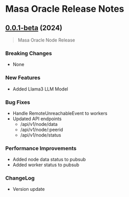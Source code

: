 # Masa Oracle Release Notes

## [0.0.1-beta](https://github.com/masa-finance/masa-oracle/releases) (2024)

> Masa Oracle Node Release

### Breaking Changes

* None

### New Features

* Added Llama3 LLM Model

### Bug Fixes

* Handle RemoteUnreachableEvent to workers 
* Updated API endpoints
  * /api/v1/node/data
  * /api/v1/node/:peerid
  * /api/v1/node/status

### Performance Improvements

* Added node data status to pubsub
* Added worker status to pubsub

### ChangeLog

* Version update
